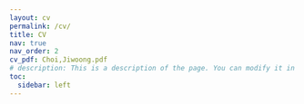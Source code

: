 ```yaml
---
layout: cv
permalink: /cv/
title: CV
nav: true
nav_order: 2
cv_pdf: Choi,Jiwoong.pdf
# description: This is a description of the page. You can modify it in 'pages/_cv.md'. You can also change or remove the top pdf download button.
toc:
  sidebar: left
---
```


